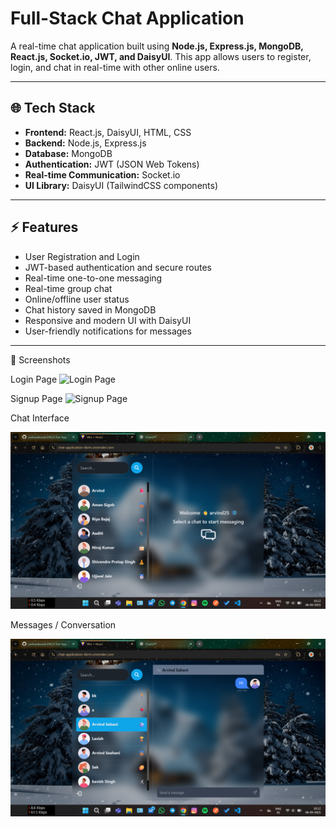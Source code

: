 # Full-Stack Chat Application

A real-time chat application built using **Node.js, Express.js, MongoDB, React.js, Socket.io, JWT, and DaisyUI**. This app allows users to register, login, and chat in real-time with other online users.

---

## 🌐 Tech Stack

* **Frontend:** React.js, DaisyUI, HTML, CSS
* **Backend:** Node.js, Express.js
* **Database:** MongoDB
* **Authentication:** JWT (JSON Web Tokens)
* **Real-time Communication:** Socket.io
* **UI Library:** DaisyUI (TailwindCSS components)

---

## ⚡ Features

* User Registration and Login
* JWT-based authentication and secure routes
* Real-time one-to-one messaging
* Real-time group chat
* Online/offline user status
* Chat history saved in MongoDB
* Responsive and modern UI with DaisyUI
* User-friendly notifications for messages

 ---
  

📸 Screenshots

Login Page
![Login Page](./screenshots/login.png)


Signup Page
![Signup Page](./screenshots/login.png)


Chat Interface

![Chat UI](https://github.com/yashmalavade2002/Chat-App/blob/ee9862b9f7c49b7abfea1afad3dd944c53c79e17/Screenshot%20(125).png)


Messages / Conversation

![Conversation](https://github.com/yashmalavade2002/Chat-App/blob/f18cae3321854f19b4e703a83c29ae35d28a3138/Screenshot%20(126).png)
